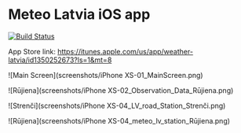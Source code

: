 # Meteo Latvia iOS app

[![Build Status](https://app.bitrise.io/app/4e4ec8e54b29090b/status.svg?token=tkCEfoaRJNEzJbGmAzTVdA)](https://app.bitrise.io/app/4e4ec8e54b29090b)

App Store link: https://itunes.apple.com/us/app/weather-latvia/id1350252673?ls=1&mt=8

![Main Screen](screenshots/iPhone XS-01_MainScreen.png)

![Rūjiena](screenshots/iPhone XS-02_Observation_Data_Rūjiena.png)

![Strenči](screenshots/iPhone XS-04_LV_road_Station_Strenči.png)

![Rūjiena](screenshots/iPhone XS-04_meteo_lv_station_Rūjiena.png)